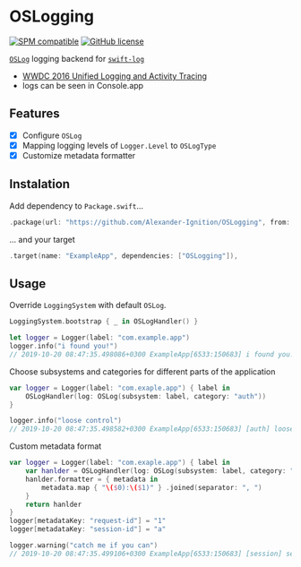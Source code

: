 # OSLogging

[![SPM compatible](https://img.shields.io/badge/spm-compatible-brightgreen.svg?style=flat)](https://swift.org/package-manager)
[![GitHub license](https://img.shields.io/badge/license-MIT-lightgrey.svg)](https://github.com/Alexander-Ignition/OSLogging/blob/master/LICENSE)

[`OSLog`](https://developer.apple.com/documentation/os/logging) logging backend for [`swift-log`](https://github.com/apple/swift-log)

- [WWDC 2016 Unified Logging and Activity Tracing](https://developer.apple.com/videos/play/wwdc2016/721/)
- logs can be seen in Console.app

## Features

- [x] Configure `OSLog`
- [x] Mapping logging levels of `Logger.Level` to `OSLogType`
- [x] Customize metadata formatter

## Instalation

Add dependency to `Package.swift`...

```swift
.package(url: "https://github.com/Alexander-Ignition/OSLogging", from: "1.0.0"),
```

... and your target

```swift
.target(name: "ExampleApp", dependencies: ["OSLogging"]),
```

## Usage

Override `LoggingSystem` with default `OSLog`.

```swift
LoggingSystem.bootstrap { _ in OSLogHandler() }

let logger = Logger(label: "com.example.app")
logger.info("i found you!")
// 2019-10-20 08:47:35.498086+0300 ExampleApp[6533:150683] i found you!
```

Сhoose subsystems and categories for different parts of the application

```swift
var logger = Logger(label: "com.exaple.app") { label in
    OSLogHandler(log: OSLog(subsystem: label, category: "auth"))
}

logger.info("loose control")
// 2019-10-20 08:47:35.498582+0300 ExampleApp[6533:150683] [auth] loose control
```

Custom metadata format

```swift
var logger = Logger(label: "com.exaple.app") { label in
    var hanlder = OSLogHandler(log: OSLog(subsystem: label, category: "session"))
    hanlder.formatter = { metadata in
        metadata.map { "\($0):\($1)" } .joined(separator: ", ")
    }
    return hanlder
}
logger[metadataKey: "request-id"] = "1"
logger[metadataKey: "session-id"] = "a"

logger.warning("catch me if you can")
// 2019-10-20 08:47:35.499106+0300 ExampleApp[6533:150683] [session] session-id:a, request-id:1 catch me now

```
